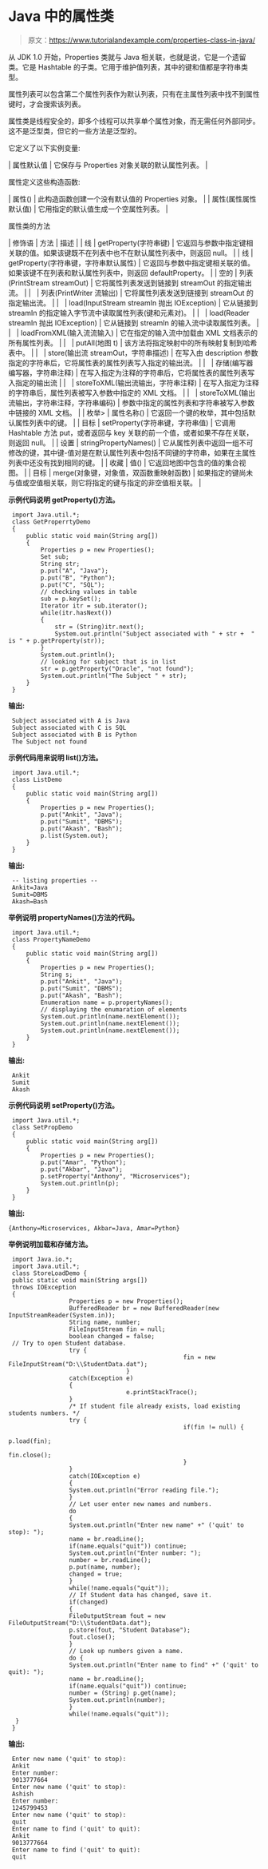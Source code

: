 # Java 中的属性类

> 原文：<https://www.tutorialandexample.com/properties-class-in-java/>

从 JDK 1.0 开始，Properties 类就与 Java 相关联，也就是说，它是一个遗留类。它是 Hashtable 的子类。它用于维护值列表，其中的键和值都是字符串类型。

属性列表可以包含第二个属性列表作为默认列表，只有在主属性列表中找不到属性键时，才会搜索该列表。

属性类是线程安全的，即多个线程可以共享单个属性对象，而无需任何外部同步。这不是泛型类，但它的一些方法是泛型的。

它定义了以下实例变量:

| 属性默认值 | 它保存与 Properties 对象关联的默认属性列表。 |

属性定义这些构造函数:

| 属性() | 此构造函数创建一个没有默认值的 Properties 对象。 |
| 属性(属性属性默认值) | 它用指定的默认值生成一个空属性列表。 |

属性类的方法

| 修饰语 | 方法 | 描述 |
| 线 | getProperty(字符串键) | 它返回与参数中指定键相关联的值。如果该键既不在列表中也不在默认属性列表中，则返回 null。 |
| 线 | getProperty(字符串键，字符串默认属性) | 它返回与参数中指定键相关联的值。如果该键不在列表和默认属性列表中，则返回 defaultProperty。 |
| 空的 | 列表(PrintStream streamOut) | 它将属性列表发送到链接到 streamOut 的指定输出流。 |
|   | 列表(PrintWriter 流输出) | 它将属性列表发送到链接到 streamOut 的指定输出流。 |
|   | load(InputStream streamIn 抛出 IOException) | 它从链接到 streamIn 的指定输入字节流中读取属性列表(键和元素对)。 |
|   | load(Reader streamIn 抛出 IOException) | 它从链接到 streamIn 的输入流中读取属性列表。 |
|   | loadFromXML(输入流流输入) | 它在指定的输入流中加载由 XML 文档表示的所有属性列表。 |
|   | putAll(地图 t) | 该方法将指定映射中的所有映射复制到哈希表中。 |
|   | store(输出流 streamOut，字符串描述) | 在写入由 description 参数指定的字符串后，它将属性表的属性列表写入指定的输出流。 |
|   | 存储(编写器编写器，字符串注释) | 在写入指定为注释的字符串后，它将属性表的属性列表写入指定的输出流 |
|   | storeToXML(输出流输出，字符串注释) | 在写入指定为注释的字符串后，属性列表被写入参数中指定的 XML 文档。 |
|   | storeToXML(输出流输出，字符串注释，字符串编码) | 参数中指定的属性列表和字符串被写入参数中链接的 XML 文档。 |
| 枚举> | 属性名称() | 它返回一个键的枚举，其中包括默认属性列表中的键。 |
| 目标 | setProperty(字符串键，字符串值) | 它调用 Hashtable 方法 put，或者返回与 key 关联的前一个值，或者如果不存在关联，则返回 null。 |
| 设置 | stringPropertyNames() | 它从属性列表中返回一组不可修改的键，其中键-值对是在默认属性列表中包括不同键的字符串，如果在主属性列表中还没有找到相同的键。 |
| 收藏 | 值() | 它返回地图中包含的值的集合视图。 |
| 目标 | merge(对象键，对象值，双函数重映射函数) | 如果指定的键尚未与值或空值相关联，则它将指定的键与指定的非空值相关联。 |

**示例代码说明 getProperty()方法。**

```
 import Java.util.*; 
 class GetProperrtyDemo 
 { 
     public static void main(String arg[]) 
     { 
         Properties p = new Properties(); 
         Set sub; 
         String str; 
         p.put("A", "Java"); 
         p.put("B", "Python"); 
         p.put("C", "SQL"); 
         // checking values in table 
         sub = p.keySet(); 
         Iterator itr = sub.iterator(); 
         while(itr.hasNext()) 
         { 
             str = (String)itr.next(); 
             System.out.println("Subject associated with " + str +  " is " + p.getProperty(str)); 
         } 
         System.out.println(); 
         // looking for subject that is in list 
         str = p.getProperty("Oracle", "not found"); 
         System.out.println("The Subject " + str); 
     } 
 } 
```

**输出:**

```
 Subject associated with A is Java
 Subject associated with C is SQL
 Subject associated with B is Python
 The Subject not found 
```

**示例代码用来说明 list()方法。**

```
 import Java.util.*; 
 class ListDemo 
 { 
     public static void main(String arg[]) 
     { 
         Properties p = new Properties(); 
         p.put("Ankit", "Java"); 
         p.put("Sumit", "DBMS"); 
         p.put("Akash", "Bash"); 
         p.list(System.out); 
     } 
 } 
```

**输出:**

```
 -- listing properties --
 Ankit=Java
 Sumit=DBMS
 Akash=Bash 
```

**举例说明 propertyNames()方法的代码。**

```
 import Java.util.*; 
 class PropertyNameDemo 
 { 
     public static void main(String arg[]) 
     { 
         Properties p = new Properties(); 
         String s; 
         p.put("Ankit", "Java"); 
         p.put("Sumit", "DBMS"); 
         p.put("Akash", "Bash"); 
         Enumeration name = p.propertyNames(); 
         // displaying the enumaration of elements 
         System.out.println(name.nextElement()); 
         System.out.println(name.nextElement()); 
         System.out.println(name.nextElement()); 
     } 
 }  
```

**输出:**

```
 Ankit
 Sumit
 Akash 
```

**示例代码说明 setProperty()方法。**

```
 import Java.util.*; 
 class SetPropDemo 
 { 
     public static void main(String arg[]) 
     { 
         Properties p = new Properties(); 
         p.put("Amar", "Python"); 
         p.put("Akbar", "Java"); 
         p.setProperty("Anthony", "Microservices"); 
         System.out.println(p); 
     } 
 } 
```

**输出:**

```
{Anthony=Microservices, Akbar=Java, Amar=Python}
```

**举例说明加载和存储方法。**

```
 import Java.io.*;
 import Java.util.*;
 class StoreLoadDemo {
 public static void main(String args[])
 throws IOException
 {
                 Properties p = new Properties();
                 BufferedReader br = new BufferedReader(new InputStreamReader(System.in));
                 String name, number;
                 FileInputStream fin = null;
                 boolean changed = false;
 // Try to open Student database.
                 try {
                                                 fin = new FileInputStream("D:\\StudentData.dat");
                                 } 
                 catch(Exception e) 
                 {
                                 e.printStackTrace();
                 }
                 /* If student file already exists, load existing students numbers. */
                 try {
                                                 if(fin != null) {
                                                                 p.load(fin);
                                                                 fin.close();
                                                 }
                 } 
                 catch(IOException e) 
                 {
                 System.out.println("Error reading file.");
                 }
                 // Let user enter new names and numbers.
                 do 
                 {
                 System.out.println("Enter new name" +" ('quit' to stop): ");
                 name = br.readLine();
                 if(name.equals("quit")) continue;
                 System.out.println("Enter number: ");
                 number = br.readLine();
                 p.put(name, number);
                 changed = true;
                 } 
                 while(!name.equals("quit"));
                 // If Student data has changed, save it.
                 if(changed) 
                 {
                 FileOutputStream fout = new FileOutputStream("D:\\StudentData.dat");
                 p.store(fout, "Student Database");
                 fout.close();
                 }
                 // Look up numbers given a name.
                 do {
                 System.out.println("Enter name to find" +" ('quit' to quit): ");
                 name = br.readLine();
                 if(name.equals("quit")) continue;
                 number = (String) p.get(name);
                 System.out.println(number);
                 } 
                 while(!name.equals("quit"));
  }
 } 
```

**输出:**

```
 Enter new name ('quit' to stop): 
 Ankit
 Enter number: 
 9013777664
 Enter new name ('quit' to stop): 
 Ashish
 Enter number: 
 1245799453
 Enter new name ('quit' to stop): 
 quit
 Enter name to find ('quit' to quit): 
 Ankit
 9013777664
 Enter name to find ('quit' to quit): 
 quit 
```